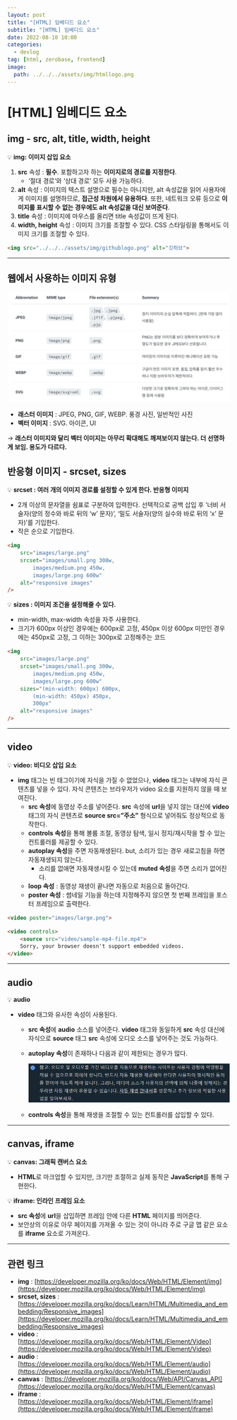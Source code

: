 ```yaml
---
layout: post
title: "[HTML] 임베디드 요소"
subtitle: "[HTML] 임베디드 요소"
date: 2022-08-10 10:00
categories:
  - devlog
tag: [html, zerobase, frontend]
image:
  path: ../../../assets/img/htmllogo.png
---
```


# [HTML] 임베디드 요소

## img - src, alt, title, width, height

💡 **img: 이미지 삽입 요소**

1. **src** 속성 : **필수**. 포함하고자 하는 **이미지로의 경로를 지정한다**.
    - ‘절대 경로’와 ‘상대 경로’ 모두 사용 가능하다.
2. **alt** 속성 : 이미지의 텍스트 설명으로 필수는 아니지만, alt 속성값을 읽어 사용자에게 이미지를 설명하므로, **접근성 차원에서 유용하다**. 또한, 네트워크 오류 등으로 **이미지를 표시할 수 없는 경우에도 alt 속성값을 대신 보여준다**.
3. **title** 속성 : 이미지에 마우스를 올리면 title 속성값이 뜨게 된다.
4. **width, height** 속성 : 이미지 크기를 조절할 수 있다. CSS 스타일링을 통해서도 이미지 크기를 조절할 수 있다.

```html
<img src="../../../assets/img/githublogo.png" alt="깃허브">
```

---

## 웹에서 사용하는 이미지 유형

![image](../../assets/img/develop/2022-08-10-dev-html-embedded/image.png)

- **래스터 이미지** : JPEG, PNG, GIF, WEBP. 풍경 사진, 일반적인 사진
- **벡터 이미지** : SVG. 아이콘, UI
    
    

→ **래스터 이미지와 달리 벡터 이미지는 아무리 확대해도 깨져보이지 않는다. 더 선명하게 보임. 용도가 다르다.**

## 반응형 이미지 - srcset, sizes

💡 **srcset : 여러 개의 이미지 경로를 설정할 수 있게 한다. 반응형 이미지**

- 2개 이상의 문자열을 쉼표로 구분하여 입력한다. 선택적으로 공백 삽입 후 ‘너비 서술자(양의 정수와 바로 뒤의 ‘w’ 문자)’, ‘밀도 서술자(양의 실수와 바로 뒤의 ‘x’ 문자)’를 기입한다.
- 작은 순으로 기입한다.

```html
<img
	src="images/large.png"
	srcset="images/small.png 300w,
		images/medium.png 450w,
		images/large.png 600w"
	alt="responsive images"
/>
```

💡 **sizes : 이미지 조건을 설정해줄 수 있다.**

- min-width, max-width 속성을 자주 사용한다.
- 크기가 600px 이상인 경우에는 600px로 고정, 450px 이상 600px 미만인 경우에는 450px로 고정, 그 이하는 300px로 고정해주는 코드

```html
<img
	src="images/large.png"
	srcset="images/small.png 300w,
		images/medium.png 450w,
		images/large.png 600w"
	sizes="(min-width: 600px) 600px,
		(min-width: 450px) 450px,
		300px"
	alt="responsive images"
/>
```

---

## video

💡 **video: 비디오 삽입 요소**

- **img** 태그는 빈 태그이기에 자식을 가질 수 없었으나, **video** 태그는 내부에 자식 콘텐츠를 넣을 수  있다. 자식 콘텐츠는 브라우저가 video 요소를 지원하지 않을 때 보여진다.
    - **src 속성**에 동영상 주소를 넣어준다. **src** 속성에 **url**을 넣지 않는 대신에 **video**태그의 자식 콘텐츠로 **source src=”주소”** 형식으로 넣어줘도 정상적으로 동작한다.
    - **controls 속성**을 통해 볼륨 조절, 동영상 탐색, 일시 정지/재시작을 할 수 있는 컨트롤러를 제공할 수 있다.
    - **autoplay 속성**을 주면 자동재생된다. but, 소리가 있는 경우 새로고침을 하면 자동재생되지 않는다.
        - 소리를 없애면 자동재생시킬 수 있는데 **muted 속성**을 주면 소리가 없어진다.
    - **loop 속성** : 동영상 재생이 끝나면 자동으로 처음으로 돌아간다.
    - **poster 속성** : 썸네일 기능을 하는데 지정해주지 않으면 첫 번째 프레임을 포스터 프레임으로 출력한다.
        
```html
<video poster="images/large.png">
```

```html
<video controls>
	<source src="video/sample-mp4-file.mp4">
	Sorry, your browser doesn't support embedded videos.
</video>
```

---

## audio

💡 **audio**

- **video** 태그와 유사한 속성이 사용된다.
    - **src 속성**에 **audio** 소스를 넣어준다. **video** 태그와 동일하게 **src** 속성 대신에 자식으로 **source** 태그 **src** 속성에 오디오 소스를 넣어주는 것도 가능하다.
    - **autoplay 속성**이 존재하나 다음과 같이 제한되는 경우가 많다.
        
        ![audio](../../assets/img/develop/2022-08-10-dev-html-embedded/audio.png)
        
    - **controls 속성**을 통해 재생을 조절할 수 있는 컨트롤러를 삽입할 수 있다.

---

## canvas, iframe

💡 **canvas: 그래픽 캔버스 요소**

- **HTML**로 마크업할 수 있지만, 크기만 조절하고 실제 동작은 **JavaScript**를 통해 구현한다.

💡 **iframe: 인라인 프레임 요소**

- **src 속성**에 **url**을 삽입하면 프레임 안에 다른 **HTML** 페이지를 띄어준다.
- 보안상의 이유로 아무 페이지를 가져올 수 있는 것이 아니라 주로 구글 맵 같은 요소를 **iframe** 요소로 가져온다.

---

## 관련 링크

- **img** : [https://developer.mozilla.org/ko/docs/Web/HTML/Element/img](https://developer.mozilla.org/ko/docs/Web/HTML/Element/img)
- **srcset, sizes** : [https://developer.mozilla.org/ko/docs/Learn/HTML/Multimedia_and_embedding/Responsive_images](https://developer.mozilla.org/ko/docs/Learn/HTML/Multimedia_and_embedding/Responsive_images)
- **video** : [https://developer.mozilla.org/ko/docs/Web/HTML/Element/Video](https://developer.mozilla.org/ko/docs/Web/HTML/Element/Video)
- **audio** : [https://developer.mozilla.org/ko/docs/Web/HTML/Element/audio](https://developer.mozilla.org/ko/docs/Web/HTML/Element/audio)
- **canvas** : [https://developer.mozilla.org/ko/docs/Web/API/Canvas_API](https://developer.mozilla.org/ko/docs/Web/HTML/Element/canvas)
- **iframe** : [https://developer.mozilla.org/ko/docs/Web/HTML/Element/iframe](https://developer.mozilla.org/ko/docs/Web/HTML/Element/iframe)